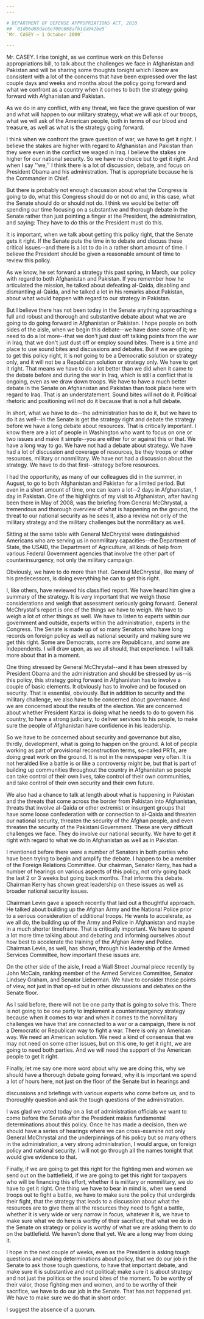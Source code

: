 ```yaml
---
---

# DEPARTMENT OF DEFENSE APPROPRIATIONS ACT, 2010
## `01d06d88dac6e700c068afb1da942be5`
`Mr. CASEY — 1 October 2009`

---
```



Mr. CASEY. I rise tonight, as we continue work on this Defense 
appropriations bill, to talk about the challenges we face in 
Afghanistan and Pakistan and will be sharing some thoughts tonight 
which I know are consistent with a lot of the concerns that have been 
expressed over the last couple days and weeks and months about the 
policy going forward and what we confront as a country when it comes to 
both the strategy going forward with Afghanistan and Pakistan.

As we do in any conflict, with any threat, we face the grave question 
of war and what will happen to our military strategy, what we will ask 
of our troops, what we will ask of the American people, both in terms 
of our blood and treasure, as well as what is the strategy going 
forward.

I think when we confront the grave question of war, we have to get it 
right. I believe the stakes are higher with regard to Afghanistan and 
Pakistan than they were even in the conflict we waged in Iraq. I 
believe the stakes are higher for our national security. So we have no 
choice but to get it right. And when I say ''we,'' I think there is a 
lot of discussion, debate, and focus on President Obama and his 
administration. That is appropriate because he is the Commander in 
Chief.

But there is probably not enough discussion about what the Congress 
is going to do, what this Congress should do or not do and, in this 
case, what the Senate should do or should not do. I think we would be 
better off spending our time focusing on a substantive and thorough 
debate in the Senate rather than just pointing a finger at the 
President, the administration, and saying: They have to do this or the 
President must do this.



It is important, when we talk about getting this policy right, that 
the Senate gets it right. If the Senate puts the time in to debate and 
discuss these critical issues--and there is a lot to do in a rather 
short amount of time. I believe the President should be given a 
reasonable amount of time to review this policy.

As we know, he set forward a strategy this past spring, in March, our 
policy with regard to both Afghanistan and Pakistan. If you remember 
how he articulated the mission, he talked about defeating al-Qaida, 
disabling and dismantling al-Qaida, and he talked a lot in his remarks 
about Pakistan, about what would happen with regard to our strategy in 
Pakistan.

But I believe there has not been today in the Senate anything 
approaching a full and robust and thorough and substantive debate about 
what we are going to do going forward in Afghanistan or Pakistan. I 
hope people on both sides of the aisle, when we begin this debate--we 
have done some of it; we need to do a lot more--that we don't just dust 
off talking points from the war in Iraq, that we don't just dust off or 
employ sound bites. There is a time and place to use sound bites and 
discussions and debates. But if we are going to get this policy right, 
it is not going to be a Democratic solution or strategy only, and it 
will not be a Republican solution or strategy only. We have to get it 
right. That means we have to do a lot better than we did when it came 
to the debate before and during the war in Iraq, which is still a 
conflict that is ongoing, even as we draw down troops. We have to have 
a much better debate in the Senate on Afghanistan and Pakistan than 
took place here with regard to Iraq. That is an understatement. Sound 
bites will not do it. Political rhetoric and positioning will not do it 
because that is not a full debate.


In short, what we have to do--the administration has to do it, but we 
have to do it as well--in the Senate is get the strategy right and 
debate the strategy before we have a long debate about resources. That 
is critically important. I know there are a lot of people in Washington 
who want to focus on one or two issues and make it simple--you are 
either for or against this or that. We have a long way to go. We have 
not had a debate about strategy. We have had a lot of discussion and 
coverage of resources, be they troops or other resources, military or 
nonmilitary. We have not had a discussion about the strategy. We have 
to do that first--strategy before resources.

I had the opportunity, as many of our colleagues did in the summer, 
in August, to go to both Afghanistan and Pakistan for a limited period. 
But even in a short amount of time, one can learn a lot--2 days in 
Afghanistan, 1 day in Pakistan. One of the highlights of my visit to 
Afghanistan, after having been there in May of 2008, was the briefing 
from General McChrystal, a tremendous and thorough overview of what is 
happening on the ground, the threat to our national security as he sees 
it, also a review not only of the military strategy and the military 
challenges but the nonmilitary as well.

Sitting at the same table with General McChrystal were distinguished 
Americans who are serving us in nonmilitary capacities--the Department 
of State, the USAID, the Department of Agriculture, all kinds of help 
from various Federal Government agencies that involve the other part of 
counterinsurgency, not only the military campaign.

Obviously, we have to do more than that. General McChrystal, like 
many of his predecessors, is doing everything he can to get this right.

I, like others, have reviewed his classified report. We have heard 
him give a summary of the strategy. It is very important that we weigh 
those considerations and weigh that assessment seriously going forward. 
General McChrystal's report is one of the things we have to weigh. We 
have to weigh a lot of other things as well. We have to listen to 
experts within our government and outside, experts within the 
administration, experts in the Congress. The Senate is made up of so 
many Senators who have long records on foreign policy as well as 
national security and making sure we get this right. Some are 
Democrats, some are Republicans, and some are Independents. I will draw 
upon, as we all should, that experience. I will talk more about that in 
a moment.

One thing stressed by General McChrystal--and it has been stressed by 
President Obama and the administration and should be stressed by us--is 
this policy, this strategy going forward in Afghanistan has to involve 
a couple of basic elements. It obviously has to involve and be focused 
on security. That is essential, obviously. But in addition to security 
and the military challenge, we also have to be concerned about 
governance. And we are concerned about the results of the election. We 
are concerned about whether President Karzai is doing what he needs to 
do to govern his country, to have a strong judiciary, to deliver 
services to his people, to make sure the people of Afghanistan have 
confidence in his leadership.

So we have to be concerned about security and governance but also, 
thirdly, development, what is going to happen on the ground. A lot of 
people working as part of provisional reconstruction terms, so-called 
PRTs, are doing great work on the ground. It is not in the newspaper 
very often. It is not heralded like a battle is or like a controversy 
might be, but that is part of building up communities throughout the 
country in Afghanistan so people can take control of their own lives, 
take control of their own communities, and take control of their own 
security and their own future.

We also had a chance to talk at length about what is happening in 
Pakistan and the threats that come across the border from Pakistan into 
Afghanistan, threats that involve al-Qaida or other extremist or 
insurgent groups that have some loose confederation with or connection 
to al-Qaida and threaten our national security, threaten the security 
of the Afghan people, and even threaten the security of the Pakistani 
Government. These are very difficult challenges we face. They do 
involve our national security. We have to get it right with regard to 
what we do in Afghanistan as well as in Pakistan.

I mentioned before there were a number of Senators in both parties 
who have been trying to begin and amplify the debate. I happen to be a 
member of the Foreign Relations Committee. Our chairman, Senator Kerry, 
has had a number of hearings on various aspects of this policy, not 
only going back the last 2 or 3 weeks but going back months. That 
informs this debate. Chairman Kerry has shown great leadership on these 
issues as well as broader national security issues.

Chairman Levin gave a speech recently that laid out a thoughtful 
approach. He talked about building up the Afghan Army and the National 
Police prior to a serious consideration of additional troops. He wants 
to accelerate, as we all do, the building up of the Army and Police in 
Afghanistan and maybe in a much shorter timeframe. That is critically 
important. We have to spend a lot more time talking about and debating 
and informing ourselves about how best to accelerate the training of 
the Afghan Army and Police. Chairman Levin, as well, has shown, through 
his leadership of the Armed Services Committee, how important these 
issues are.

On the other side of the aisle, I read a Wall Street Journal piece 
recently by John McCain, ranking member of the Armed Services 
Committee, Senator Lindsey Graham, and Senator Lieberman. We have to 
consider those points of view, not just in that op-ed but in other 
discussions and debates on the Senate floor.

As I said before, there will not be one party that is going to solve 
this. There is not going to be one party to implement a 
counterinsurgency strategy because when it comes to war and when it 
comes to the nonmilitary challenges we have that are connected to a war 
or a campaign, there is not a Democratic or Republican way to fight a 
war. There is only an American way. We need an American solution. We 
need a kind of consensus that we may not need on some other issues, but 
on this one, to get it right, we are going to need both parties. And we 
will need the support of the American people to get it right.

Finally, let me say one more word about why we are doing this, why we 
should have a thorough debate going forward, why it is important we 
spend a lot of hours here, not just on the floor of the Senate but in 
hearings and


discussions and briefings with various experts who come before us, and 
to thoroughly question and ask the tough questions of the 
administration.

I was glad we voted today on a list of administration officials we 
want to come before the Senate after the President makes fundamental 
determinations about this policy. Once he has made a decision, then we 
should have a series of hearings where we can cross-examine not only 
General McChrystal and the underpinnings of his policy but so many 
others in the administration, a very strong administration, I would 
argue, on foreign policy and national security. I will not go through 
all the names tonight that would give evidence to that.

Finally, if we are going to get this right for the fighting men and 
women we send out on the battlefield, if we are going to get this right 
for taxpayers who will be financing this effort, whether it is military 
or nonmilitary, we do have to get it right. One thing we have to bear 
in mind is, when we send troops out to fight a battle, we have to make 
sure the policy that undergirds their fight, that the strategy that 
leads to a discussion about what the resources are to give them all the 
resources they need to fight a battle, whether it is very wide or very 
narrow in focus, whatever it is, we have to make sure what we do here 
is worthy of their sacrifice; that what we do in the Senate on strategy 
or policy is worthy of what we are asking them to do on the 
battlefield. We haven't done that yet. We are a long way from doing it.

I hope in the next couple of weeks, even as the President is asking 
tough questions and making determinations about policy, that we do our 
job in the Senate to ask those tough questions, to have that important 
debate, and make sure it is substantive and not political; make sure it 
is about strategy and not just the politics or the sound bites of the 
moment. To be worthy of their valor, those fighting men and women, and 
to be worthy of their sacrifice, we have to do our job in the Senate. 
That has not happened yet. We have to make sure we do that in short 
order.

I suggest the absence of a quorum.